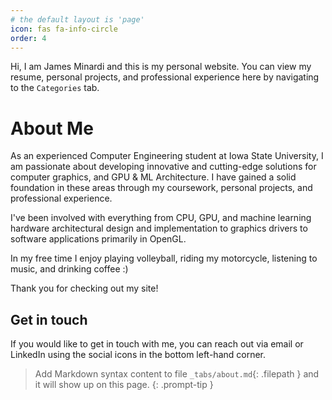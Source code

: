 ```yaml
---
# the default layout is 'page'
icon: fas fa-info-circle
order: 4
---
```

Hi, I am James Minardi and this is my personal website. You can view my resume, personal projects, and professional experience here by navigating to the `Categories` tab.

# About Me

As an experienced Computer Engineering student at Iowa State University, I am passionate about developing innovative and cutting-edge solutions for computer graphics, and GPU & ML Architecture. I have gained a solid foundation in these areas through my coursework, personal projects, and professional experience.

I've been involved with everything from CPU, GPU, and machine learning hardware architectural design and implementation to graphics drivers to software applications primarily in OpenGL.

In my free time I enjoy playing volleyball, riding my motorcycle, listening to music, and drinking coffee :)

Thank you for checking out my site!

## Get in touch

If you would like to get in touch with me, you can reach out via email or LinkedIn using the social icons in the bottom left-hand corner.


> Add Markdown syntax content to file `_tabs/about.md`{: .filepath } and it will show up on this page.
{: .prompt-tip }


